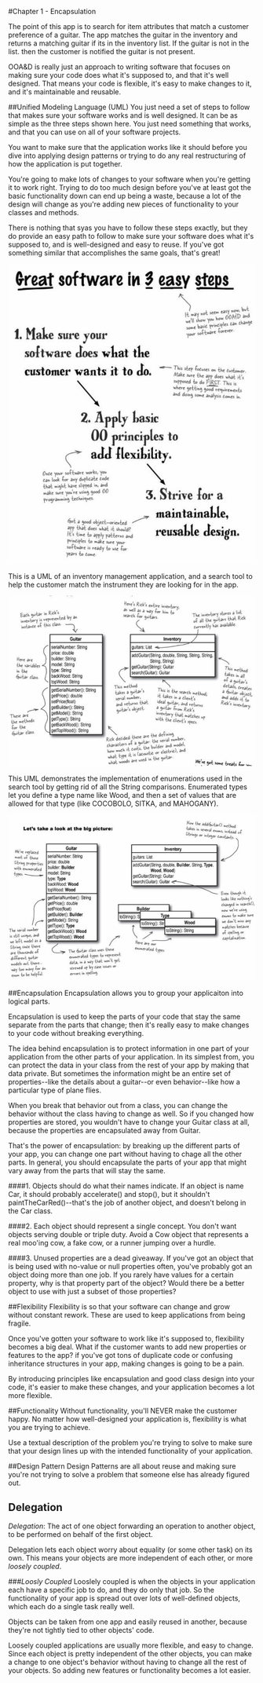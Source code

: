 #Chapter 1 - Encapsulation

The point of this app is to search for item attributes that match a customer
preference of a guitar. The app matches the guitar in the inventory and returns
a matching guitar if its in the inventory list. If the guitar is not in the list.
then the customer is notified the guitar is not present.

OOA&D is really just an approach to writing software that focuses on making 
sure your code does what it's supposed to, and that it's well designed. That
means your code is flexible, it's easy to make changes to it, and it's 
maintainable and reusable.

##Unified Modeling Language (UML)
You just need a set of steps to follow that makes sure your software works and
is well designed. It can be as simple as the three steps shown here. You just
need something that works, and that you can use on all of your software projects.

You want to make sure that the application works like it should before you dive
into applying design patterns or trying to do any real restructuring of how the
application is put together.

You're going to make lots of changes to your software when you're getting it to
work right. Trying to do too much design before you've at least got the basic
functionality down can end up being a waste, because a lot of the design will
change as you're adding new pieces of functionality to your classes and methods.

There is nothing that syas you have to follow these steps exactly, but they do 
provide an easy path to follow to make sure your software does what it's 
supposed to, and is well-designed and easy to reuse. If you've got something 
similar that accomplishes the same goals, that's great!

![Great Software Steps](./images/GreatSoftware.JPG)

This is a UML of an inventory management application, and a search tool to
help the customer match the instrument they are looking for in the app.

![UML of guitar builder](./images/uml.JPG)

This UML demonstrates the implementation of enumerations used in the search tool
by getting rid of all the String comparisons. Enumerated types let you define a
type name like Wood, and then a set of values that are allowed for that type
(like COCOBOLO, SITKA, and MAHOGANY).

![UML Enums](./images/UML_Enums.JPG)

##Encapsulation
Encapsulation allows you to group your applicaiton into logical parts.

Encapsulation is used to keep the parts of your code that stay the same separate
from the parts that change; then it's really easy to make changes to your code
without breaking everything.

The idea behind encapsulation is to protect information in one part of your 
application from the other parts of your application. In its simplest from, 
you can protect the data in your class from the rest of your app by making that
data private. But sometimes the information might be an entire set of 
properties--like the details about a guitar--or even behavior--like how a 
particular type of plane flies.

When you break that behavior out from a class, you can change the behavior 
without the class having to change as well. So if you changed how properties
are stored, you wouldn't have to change your Guitar class at all, because the
properties are encapsulated away from Guitar.

That's the power of encapsulation: by breaking up the different parts of your 
app, you can change one part without having to chage all the other parts. In
general, you should encapsulate the parts of your app that might vary away 
from the parts that will stay the same.

####1. Objects should do what their names indicate.
If an object is name Car, it should probably accelerate() and stop(), but it 
shouldn't paintTheCarRed()--that's the job of another object, and doesn't 
belong in the Car class.

####2. Each object should represent a single concept.
You don't want objects serving double or triple duty. Avoid a Cow object that
represents a real moo'ing cow, a fake cow, or a runner jumping over a hurdle. 

####3. Unused properties are a dead giveaway.
If you've got an object that is being used with no-value or null properties
often, you've probably got an object doing more than one job. If you rarely
have values for a certain property, why is that property part of the object?
Would there be a better object to use with just a subset of those properties?

##Flexibility
Flexibility is so that your software can change and grow without
constant rework. These are used to keep applications from being fragile.

Once you've gotten your software to work like it's supposed to, flexibility
becomes a big deal. What if the customer wants to add new properties or 
features to the app? if you've got tons of duplicate code or confusing 
inheritance structures in your app, making changes is going to be a pain.

By introducing principles like encapsulation and good class design into 
your code, it's easier to make these changes, and your application becomes a
lot more flexible.

##Functionality
Without functionality, you'll NEVER make the customer happy. No matter how
well-designed your application is, flexibility is what you are trying to
achieve.

Use a textual description of the problem you're trying to solve to make sure 
that your design lines up with the intended functionality of your application.

##Design Pattern
Design Patterns are all about reuse and making sure you're not trying to solve a
problem that someone else has already figured out.

## Delegation
*Delegation*: The act of one object forwarding an operation to another object, to 
be performed on behalf of the first object.

Delegation lets each object worry about equality (or some other task) on its own.
This means your objects are more independent of each other, or more *loosely coupled*.

###*Loosly Coupled*
Looslely coupled is when the objects in your application each have a specific 
job to do, and they do only that job. So the functionality of your app is spread out
over lots of well-defined objects, which each do a single task really well.

Objects can be taken from one app and easily reused in another, because they're not
tightly tied to other objects' code.

Loosely coupled applications are usually more flexible, and easy to change. Since
each object is pretty independent of the other objects, you can make a change to 
one object's behavior without having to change all the rest of your objects. So
adding new features or functionality becomes a lot easier.